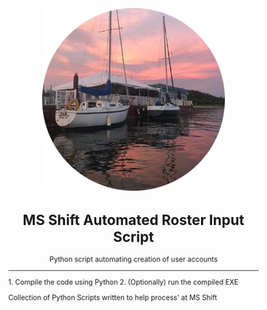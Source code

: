 <p align="center"><img src="https://raw.githubusercontent.com/ad4m-w/ad4m-w.github.io/refs/heads/main/profile.png" alt="ad4m profile picture"></p>

<h1 align="center">MS Shift Automated Roster Input Script</h1>

<p align="center">Python script automating creation of user accounts</p>

<hr>
1.   Compile the code using Python
2.   (Optionally) run the compiled EXE

Collection of Python Scripts written to help process' at MS Shift
